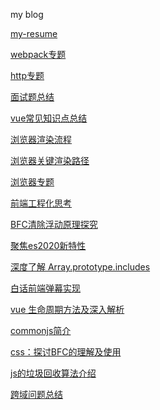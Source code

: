 my blog

[my-resume](https://github.com/zhuzhh/resume/issues/1)

[webpack专题](https://github.com/zhuzhh/blog/issues/35)

[http专题](https://github.com/zhuzhh/blog/issues/29)

[面试题总结](https://github.com/zhuzhh/blog/issues/23)

[vue常见知识点总结](https://github.com/zhuzhh/blog/issues/22)

[浏览器渲染流程](https://github.com/zhuzhh/blog/issues/19)

[浏览器关键渲染路径](https://github.com/zhuzhh/blog/issues/18)

[浏览器专题](https://github.com/zhuzhh/blog/issues/17)

[前端工程化思考](https://github.com/zhuzhh/blog/issues/13)

[BFC清除浮动原理探究](https://github.com/zhuzhh/blog/issues/11)

[聚焦es2020新特性](https://github.com/zhuzhh/blog/issues/10)

[深度了解 Array.prototype.includes ](https://github.com/zhuzhh/blog/issues/9)

[白话前端弹幕实现 ](https://github.com/zhuzhh/blog/issues/8)

[vue 生命周期方法及深入解析](https://github.com/zhuzhh/blog/issues/2)

[commonjs简介](https://github.com/zhuzhh/blog/issues/3)

[css：探讨BFC的理解及使用](https://github.com/zhuzhh/blog/issues/4)

[js的垃圾回收算法介绍](https://github.com/zhuzhh/blog/issues/5)

[跨域问题总结](https://github.com/zhuzhh/blog/issues/6)

[comment]: [解析js连续赋值的坑](https://github.com/zhuzhh/blog/issues/7)
